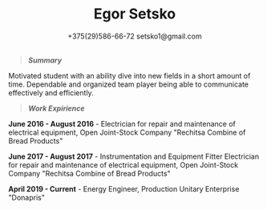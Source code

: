 # <center> Egor Setsko

<center>+375(29)586-66-72 setsko1@gmail.com </center>

<br>


> <strong> <em> Summary </em></strong>

Motivated student with an ability dive into new fields in a short amount of time.
Dependable and organized team player being able to communicate effectively and efficiently.


><strong> <em> Work Expirience </em></strong>

<b>June 2016 - August 2016</b> - Electrician for repair and maintenance of electrical equipment,   Open Joint-Stock Company "Rechitsa Combine of Bread Products"

<b>June 2017 - August 2017</b> - Instrumentation and Equipment Fitter Electrician for repair and maintenance of electrical equipment,   Open Joint-Stock Company "Rechitsa Combine of Bread Products"

<b>April 2019 - Current</b> - Energy Engineer, Production Unitary Enterprise "Donapris"
